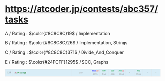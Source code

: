 # https://atcoder.jp/contests/abc357/tasks

A / Rating : $\color{#8C8C8C}19$ / Implementation

B / Rating : $\color{#8C8C8C}26$ / Implementation, Strings

C / Rating : $\color{#8C8C8C}371$ / Divide_And_Conquer

E / Rating : $\color{#24FCFF}1295$ / SCC, Graphs

![My Image](https://github.com/kss418/Atcoder/blob/main/ABC/Images/Standings/357.png)
